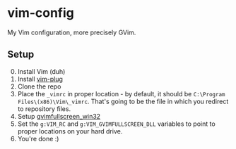 # vim-config
My Vim configuration, more precisely GVim.

## Setup
0. Install Vim (duh)
1. Install [vim-plug](https://github.com/junegunn/vim-plug)
2. Clone the repo
3. Place the `_vimrc` in proper location - by default, it should be `C:\Program Files\(x86)\Vim\_vimrc`. That's going to be the file in which you redirect to repository files.
4. Setup [gvimfullscreen_win32](https://github.com/ashrasmun/gvimfullscreen_win32)
5. Set the `g:VIM_RC` and `g:VIM_GVIMFULLSCREEN_DLL` variables to point to proper locations on your hard drive.
6. You're done :)
